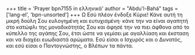 +++
title = 'Prayer bpn7155 in ελληνικά'
author = "Abdu'l-Bahá"
tags = ['lang-el', 'bpn-unsorted']
+++
Ω Εσύ πλέον ένδοξε Κύριε! Κάνε αυτή τη µικρή δούλη Σου ευλογηµένη και ευτυχισµένη· κάνε την να είναι αγαπητή στο κατώφλι της µοναδικότητάς Σου και άφησέ την να πιει άφθονα από το κύπελλο της αγάπης Σου, έτσι ώστε να γεµίσει µε αγαλλίαση και έκσταση και να διαχέει ευωδιαστά αρώµατα. Εσύ είσαι ο Ισχυρός και ο ∆υνατός, και εσύ είσαι ο Παντογνώστης, ο Βλέπων τα πάντα.
